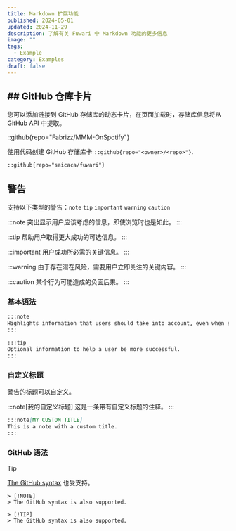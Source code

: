 ```yaml
---
title: Markdown 扩展功能
published: 2024-05-01
updated: 2024-11-29
description: 了解有关 Fuwari 中 Markdown 功能的更多信息
image: ""
tags:
  - Example
category: Examples
draft: false
---
```


## ## GitHub 仓库卡片
您可以添加链接到 GitHub 存储库的动态卡片，在页面加载时，存储库信息将从 GitHub API 中提取。

::github{repo="Fabrizz/MMM-OnSpotify"}

使用代码创建 GitHub 存储库卡 `::github{repo="<owner>/<repo>"}`.

```markdown
::github{repo="saicaca/fuwari"}
```

## 警告

支持以下类型的警告：`note` `tip` `important` `warning` `caution`

:::note
突出显示用户应该考虑的信息，即使浏览时也是如此。
:::

:::tip
帮助用户取得更大成功的可选信息。
:::

:::important
用户成功所必需的关键信息。
:::

:::warning
由于存在潜在风险，需要用户立即关注的关键内容。
:::

:::caution
某个行为可能造成的负面后果。
:::

### 基本语法

```markdown
:::note
Highlights information that users should take into account, even when skimming.
:::

:::tip
Optional information to help a user be more successful.
:::
```

### 自定义标题

警告的标题可以自定义。

:::note[我的自定义标题]
这是一条带有自定义标题的注释。
:::

```markdown
:::note[MY CUSTOM TITLE]
This is a note with a custom title.
:::
```

### GitHub 语法

> [!TIP]
> [The GitHub syntax](https://github.com/orgs/community/discussions/16925) 也受支持。

```
> [!NOTE]
> The GitHub syntax is also supported.

> [!TIP]
> The GitHub syntax is also supported.
```
